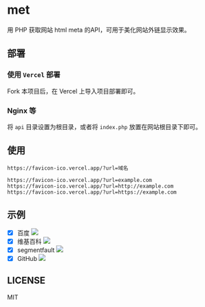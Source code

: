 # met

用 PHP 获取网站 html meta 的API，可用于美化网站外链显示效果。

## 部署

### 使用 `Vercel` 部署

Fork 本项目后，在 Vercel 上导入项目部署即可。

### Nginx 等

将 `api` 目录设置为根目录，或者将 `index.php` 放置在网站根目录下即可。

## 使用

`https://favicon-ico.vercel.app/?url=域名`

```
https://favicon-ico.vercel.app/?url=example.com
https://favicon-ico.vercel.app/?url=http://example.com
https://favicon-ico.vercel.app/?url=https://example.com
```

## 示例

- [x] 百度 ![](https://favicon-ico.vercel.app/?url=www.baidu.com)
- [x] 维基百科 ![](https://favicon-ico.vercel.app/?url=https://www.wikipedia.org)
- [x] segmentfault ![](https://favicon-ico.vercel.app/?url=segmentfault.com)
- [x] GitHub ![](https://favicon-ico.vercel.app/?url=github.com)

## LICENSE

MIT